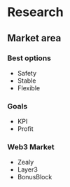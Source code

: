 # Research

## Market area

### Best options

- Safety
- Stable
- Flexible

### Goals
- KPI
- Profit

### Web3 Market
- Zealy
- Layer3
- BonusBlock
